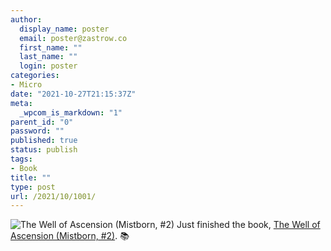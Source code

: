 ```yaml
---
author:
  display_name: poster
  email: poster@zastrow.co
  first_name: ""
  last_name: ""
  login: poster
categories:
- Micro
date: "2021-10-27T21:15:37Z"
meta:
  _wpcom_is_markdown: "1"
parent_id: "0"
password: ""
published: true
status: publish
tags:
- Book
title: ""
type: post
url: /2021/10/1001/
---
```

<p><img src="{{ site.baseurl }}/assets/2021/10/68429._SY75_.jpg" alt="The Well of Ascension (Mistborn, #2)" /> Just finished the book, <a href="https://www.goodreads.com/review/show/4134244895?utm_medium=api&amp;utm_source=rss">The Well of Ascension (Mistborn, #2)</a>. 📚</p>
